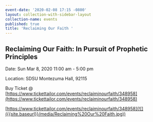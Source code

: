 ```yaml
---
event-date: '2020-02-08 17:15 -0800'
layout: collection-with-sidebar-layout
collection-name: events
published: true
title: 'Reclaiming Our Faith '
---
```

## Reclaiming Our Faith: In Pursuit of Prophetic Principles

Date: Sun Mar 8, 2020 11:00 am - 5:00 pm 

Location: SDSU Montezuma Hall, 92115 

Buy Ticket @ [https://www.tickettailor.com/events/reclaiminourfaith/348958](https://www.tickettailor.com/events/reclaiminourfaith/348958)

[https://www.tickettailor.com/events/reclaiminourfaith/348958](![]({{site.baseurl}}/media/Reclaiming%20Our%20Faith.jpg))

